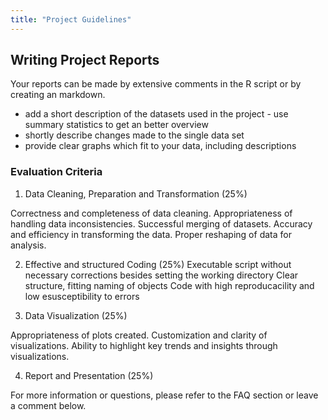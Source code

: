 ```yaml
---
title: "Project Guidelines"
---
```


## Writing Project Reports

Your reports can be made by extensive comments in the R script or by creating an markdown.


- add a short description of the datasets used in the project - use summary statistics to get an better overview
- shortly describe changes made to the single data set
- provide clear graphs which fit to your data, including descriptions



### Evaluation Criteria

1. Data Cleaning, Preparation and Transformation (25%)

Correctness and completeness of data cleaning.
Appropriateness of handling data inconsistencies.
Successful merging of datasets.
Accuracy and efficiency in transforming the data.
Proper reshaping of data for analysis.

2. Effective and structured Coding (25%)
Executable script without necessary corrections besides setting the working directory
Clear structure, fitting naming of objects
Code with high reproducacility and low esusceptibility to errors


3. Data Visualization (25%)

Appropriateness of plots created.
Customization and clarity of visualizations.
Ability to highlight key trends and insights through visualizations.


4. Report and Presentation (25%)


For more information or questions, please refer to the FAQ section or leave a comment below.
